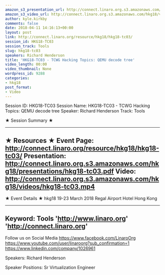 ```yaml
---
amazon_s3_presentation_url: http://connect.linaro.org.s3.amazonaws.com/hkg18/presentations/hkg18-tc03.pdf
amazon_s3_video_url: http://connect.linaro.org.s3.amazonaws.com/hkg18/videos/hkg18-tc03.mp4
author: kyle.kirkby
comments: false
date: 2018-04-11 14:16:13+00:00
layout: post
link: http://connect.linaro.org/resource/hkg18/hkg18-tc03/
session_id: HKG18-TC03
session_track: Tools
slug: hkg18-tc03
speakers: Richard Henderson
title: 'HKG18-TC03 - TCWG Hacking Topics: QEMU decode tree'
video_length: 00:00
video_thumbnail: None
wordpress_id: 9288
categories:
- hkg18
post_format:
- Video
---
```


Session ID: HKG18-TC03
Session Name: HKG18-TC03 - TCWG Hacking Topics: QEMU decode tree
Speaker: Richard Henderson
Track: Tools


★ Session Summary ★

---------------------------------------------------
★ Resources ★
Event Page: http://connect.linaro.org/resource/hkg18/hkg18-tc03/
Presentation: http://connect.linaro.org.s3.amazonaws.com/hkg18/presentations/hkg18-tc03.pdf
Video: http://connect.linaro.org.s3.amazonaws.com/hkg18/videos/hkg18-tc03.mp4
 ---------------------------------------------------
★ Event Details ★
hkg18
19-23 March 2018 
Regal Airport Hotel Hong Kong

---------------------------------------------------
Keyword: Tools
'http://www.linaro.org'
'http://connect.linaro.org'
---------------------------------------------------
Follow us on Social Media
https://www.facebook.com/LinaroOrg
https://www.youtube.com/user/linaroorg?sub_confirmation=1
https://www.linkedin.com/company/1026961

Speakers: Richard Henderson

Speaker Positions: Sr Virtualization Engineer


